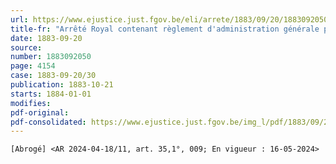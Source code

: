 ```yaml
---
url: https://www.ejustice.just.fgov.be/eli/arrete/1883/09/20/1883092050/justel
title-fr: "Arrêté Royal contenant règlement d'administration générale pour assurer la surveillance de la police sanitaire des animaux domestiques (NOTE : Consultation des versions antérieures à partir du 06-04-1989 et mise à jour au 06-05-2024)"
date: 1883-09-20
source:
number: 1883092050
page: 4154
case: 1883-09-20/30
publication: 1883-10-21
starts: 1884-01-01
modifies:
pdf-original:
pdf-consolidated: https://www.ejustice.just.fgov.be/img_l/pdf/1883/09/20/1883092050_F.pdf
---
```


`[Abrogé] <AR 2024-04-18/11, art. 35,1°, 009; En vigueur : 16-05-2024>`
